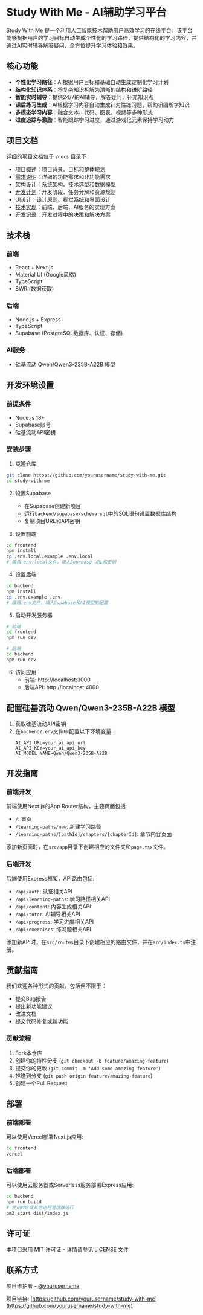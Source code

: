 # Study With Me - AI辅助学习平台

Study With Me 是一个利用人工智能技术帮助用户高效学习的在线平台。该平台能够根据用户的学习目标自动生成个性化的学习路径，提供结构化的学习内容，并通过AI实时辅导解答疑问，全方位提升学习体验和效果。

## 核心功能

- **个性化学习路径**：AI根据用户目标和基础自动生成定制化学习计划
- **结构化知识体系**：将复杂知识拆解为清晰的结构和进阶路径
- **智能实时辅导**：提供24/7的AI辅导，解答疑问，补充知识点
- **课后练习生成**：AI根据学习内容自动生成针对性练习题，帮助巩固所学知识
- **多模态学习内容**：融合文本、代码、图表、视频等多种形式
- **进度追踪与激励**：智能跟踪学习进度，通过游戏化元素保持学习动力

## 项目文档

详细的项目文档位于 `/docs` 目录下：

- [项目概述](/docs/00-项目概述.md)：项目背景、目标和整体规划
- [需求说明](/docs/01-需求说明.md)：详细的功能需求和非功能需求
- [架构设计](/docs/02-架构设计.md)：系统架构、技术选型和数据模型
- [开发计划](/docs/03-开发计划.md)：开发阶段、任务分解和资源规划
- [UI设计](/docs/04-UI设计.md)：设计原则、视觉系统和界面设计
- [技术实现](/docs/05-技术实现.md)：前端、后端、AI服务的实现方案
- [开发记录](/docs/06-开发记录.md)：开发过程中的决策和解决方案

## 技术栈

### 前端
- React + Next.js
- Material UI (Google风格)
- TypeScript
- SWR (数据获取)

### 后端
- Node.js + Express
- TypeScript
- Supabase (PostgreSQL数据库、认证、存储)

### AI服务
- 硅基流动 Qwen/Qwen3-235B-A22B 模型

## 开发环境设置

### 前提条件
- Node.js 18+
- Supabase账号
- 硅基流动API密钥

### 安装步骤

1. 克隆仓库
```bash
git clone https://github.com/yourusername/study-with-me.git
cd study-with-me
```

2. 设置Supabase
   - 在Supabase创建新项目
   - 运行`backend/supabase/schema.sql`中的SQL语句设置数据库结构
   - 复制项目URL和API密钥

3. 设置前端
```bash
cd frontend
npm install
cp .env.local.example .env.local
# 编辑.env.local文件，填入Supabase URL和密钥
```

4. 设置后端
```bash
cd backend
npm install
cp .env.example .env
# 编辑.env文件，填入Supabase和AI模型的配置
```

5. 启动开发服务器
```bash
# 前端
cd frontend
npm run dev

# 后端
cd backend
npm run dev
```

6. 访问应用
   - 前端: http://localhost:3000
   - 后端API: http://localhost:4000

## 配置硅基流动 Qwen/Qwen3-235B-A22B 模型

1. 获取硅基流动API密钥
2. 在`backend/.env`文件中配置以下环境变量:
   ```
   AI_API_URL=your_ai_api_url
   AI_API_KEY=your_ai_api_key
   AI_MODEL_NAME=Qwen/Qwen3-235B-A22B
   ```

## 开发指南

### 前端开发

前端使用Next.js的App Router结构，主要页面包括:

- `/`: 首页
- `/learning-paths/new`: 新建学习路径
- `/learning-paths/[pathId]/chapters/[chapterId]`: 章节内容页面

添加新页面时，在`src/app`目录下创建相应的文件夹和`page.tsx`文件。

### 后端开发

后端使用Express框架，API路由包括:

- `/api/auth`: 认证相关API
- `/api/learning-paths`: 学习路径相关API
- `/api/content`: 内容生成相关API
- `/api/tutor`: AI辅导相关API
- `/api/progress`: 学习进度相关API
- `/api/exercises`: 练习题相关API

添加新API时，在`src/routes`目录下创建相应的路由文件，并在`src/index.ts`中注册。

## 贡献指南

我们欢迎各种形式的贡献，包括但不限于：

- 提交Bug报告
- 提出新功能建议
- 改进文档
- 提交代码修复或新功能

### 贡献流程

1. Fork本仓库
2. 创建你的特性分支 (`git checkout -b feature/amazing-feature`)
3. 提交你的更改 (`git commit -m 'Add some amazing feature'`)
4. 推送到分支 (`git push origin feature/amazing-feature`)
5. 创建一个Pull Request

## 部署

### 前端部署

可以使用Vercel部署Next.js应用:

```bash
cd frontend
vercel
```

### 后端部署

可以使用云服务器或Serverless服务部署Express应用:

```bash
cd backend
npm run build
# 使用PM2或其他进程管理器运行
pm2 start dist/index.js
```

## 许可证

本项目采用 MIT 许可证 - 详情请参见 [LICENSE](LICENSE) 文件

## 联系方式

项目维护者 - [@yourusername](https://github.com/yourusername)

项目链接: [https://github.com/yourusername/study-with-me](https://github.com/yourusername/study-with-me)
